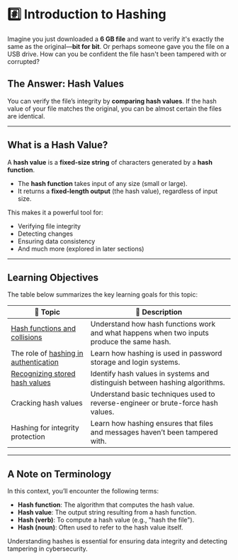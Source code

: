 # #️⃣ Introduction to Hashing

Imagine you just downloaded a **6 GB file** and want to verify it's exactly the same as the original—**bit for bit**. Or perhaps someone gave you the file on a USB drive. How can you be confident the file hasn't been tampered with or corrupted?

## The Answer: Hash Values

You can verify the file’s integrity by **comparing hash values**. If the hash value of your file matches the original, you can be almost certain the files are identical.

---

## What is a Hash Value?

A **hash value** is a **fixed-size string** of characters generated by a **hash function**.  
- The **hash function** takes input of any size (small or large).
- It returns a **fixed-length output** (the hash value), regardless of input size.

This makes it a powerful tool for:
- Verifying file integrity
- Detecting changes
- Ensuring data consistency
- And much more (explored in later sections)

---

## Learning Objectives

The table below summarizes the key learning goals for this topic:

| 📝 **Topic**                               | 🔣 **Description**                                                                 |
|----------------------------------------|---------------------------------------------------------------------------------|
| [Hash functions and collisions](https://github.com/Dee-Techie/Cybersecurity-Portfolio/blob/main/Write-Ups/Hash-Functions.md)          | Understand how hash functions work and what happens when two inputs produce the same hash. |
| The role of [hashing in authentication](https://github.com/Dee-Techie/Cybersecurity-Portfolio/blob/main/Write-Ups/Hashing-in-authentication.md)  | Learn how hashing is used in password storage and login systems.                |
| [Recognizing stored hash values](https://github.com/Dee-Techie/Cybersecurity-Portfolio/blob/main/Write-Ups/Stored-Hash-Values.md)         | Identify hash values in systems and distinguish between hashing algorithms.     |
| Cracking hash values                   | Understand basic techniques used to reverse-engineer or brute-force hash values.|
| Hashing for integrity protection       | Learn how hashing ensures that files and messages haven’t been tampered with.   |

---

## A Note on Terminology

In this context, you’ll encounter the following terms:
- **Hash function**: The algorithm that computes the hash value.
- **Hash value**: The output string resulting from a hash function.
- **Hash (verb)**: To compute a hash value (e.g., "hash the file").
- **Hash (noun)**: Often used to refer to the hash value itself.

Understanding hashes is essential for ensuring data integrity and detecting tampering in cybersecurity.

